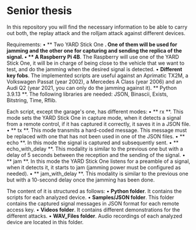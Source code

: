 # Senior thesis
In this repository you will find the necessary information to be able to carry out both, the replay attack and the rolljam attack against different devices.

Requirements:
• ** Two YARD Stick One **. One of them will be used for jamming and the other one for capturing and sending the replica of the signal.
• ** A Raspberry Pi 4B**. The Raspberry will use one of the YARD Stick One, it will be in charge of being close to the vehicle that we want to test, and do the jamming when the desired signal is detected.
• **Different key fobs**. The implemented scripts are useful against an Aprimatic TX2M, a Volkswagen Passat (year 2002), a Mercedes A Class (year 2006) and an Audi Q2 (year 2021, you can only do the jamming against it).
  ** Python 3.9.13 **. The following libraries are needed: JSON, Binascii, Exists, Bitstring, Time, Rflib.
 
Each script, except the garage's one, has different modes:
• ** rx **. This mode sets the YARD Stick One in capture mode, when it detects a signal from a remote control, if it has captured it correctly, it saves it in a JSON file.
• ** tx **. This mode transmits a hard-coded message. This message must be replaced with one that has not been used in one of the JSON files.
• ** echo **. In this mode the signal is captured and subsequently sent.
• ** echo_with_delay **. This modality is similar to the previous one but with a delay of 5 seconds between the reception and the sending of the signal.
• ** jam **. In this mode the YARD Stick One listens for a preamble of a signal, when it detects it, it starts to jam (jamming power must be configured as needed).
• ** jam_with_delay **. This modality is similar to the previous one but with a 10-second delay once the jamming has been done.

The content of it is structured as follows:
• **Python folder**. It contains the scripts for each analyzed device.
• **Samples/JSON folder**. This folder contains the captured signal messages in JSON format for each remote access key.
• **Videos folder**. It contains different demonstrations for the different attacks.
• **WAV_Files folder**. Audio recordings of each analyzed device are located in this folder.
